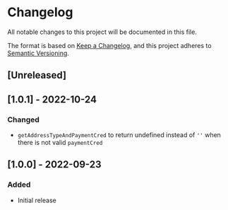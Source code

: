 # Changelog

All notable changes to this project will be documented in this file.

The format is based on [Keep a Changelog](https://keepachangelog.com/en/1.0.0/),
and this project adheres to [Semantic Versioning](https://semver.org/spec/v2.0.0.html).

## [Unreleased]

## [1.0.1] - 2022-10-24

### Changed

- `getAddressTypeAndPaymentCred` to return undefined instead of `''` when there is not valid `paymentCred`


## [1.0.0] - 2022-09-23

### Added

- Initial release
